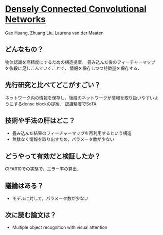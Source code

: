 # [Densely Connected Convolutional Networks](https://arxiv.org/abs/1608.06993)
Gao Huang, Zhuang Liu, Laurens van der Maaten

## どんなもの？
物体認識を高精度にするための構造提案．
畳み込んだ後のフィーチャーマップを後段に足しこんでいくことで，
情報を保存しつつ特徴量を保存する．

## 先行研究と比べてどこがすごい？
ネットワーク内の情報を保存し，後段のネットワークが情報を取り扱いやすいようにするdense blockの提案．
認識精度でSoTA


## 技術や手法の肝はどこ？
* 畳み込んだ結果のフィーチャーマップを再利用するという構造
* 無駄なく情報を取り出すため，パラメータ数が少ない

## どうやって有効だと検証したか？
CIFAR10での実験で，エラー率の算出．

## 議論はある？
* モデルに対して，パラメータ数が少ない

## 次に読む論文は？
* Multiple object recognition with visual attention
